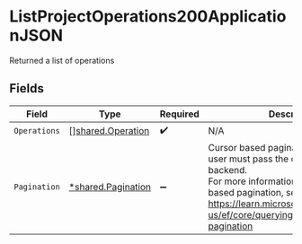 # ListProjectOperations200ApplicationJSON

Returned a list of operations



## Fields

| Field                                                                                                                                                                                                                         | Type                                                                                                                                                                                                                          | Required                                                                                                                                                                                                                      | Description                                                                                                                                                                                                                   |
| ----------------------------------------------------------------------------------------------------------------------------------------------------------------------------------------------------------------------------- | ----------------------------------------------------------------------------------------------------------------------------------------------------------------------------------------------------------------------------- | ----------------------------------------------------------------------------------------------------------------------------------------------------------------------------------------------------------------------------- | ----------------------------------------------------------------------------------------------------------------------------------------------------------------------------------------------------------------------------- |
| `Operations`                                                                                                                                                                                                                  | [][shared.Operation](../../models/shared/operation.md)                                                                                                                                                                        | :heavy_check_mark:                                                                                                                                                                                                            | N/A                                                                                                                                                                                                                           |
| `Pagination`                                                                                                                                                                                                                  | [*shared.Pagination](../../models/shared/pagination.md)                                                                                                                                                                       | :heavy_minus_sign:                                                                                                                                                                                                            | Cursor based pagination is used. The user must pass the cursor as is to the backend.<br/>For more information about cursor based pagination, see<br/>https://learn.microsoft.com/en-us/ef/core/querying/pagination#keyset-pagination<br/> |
